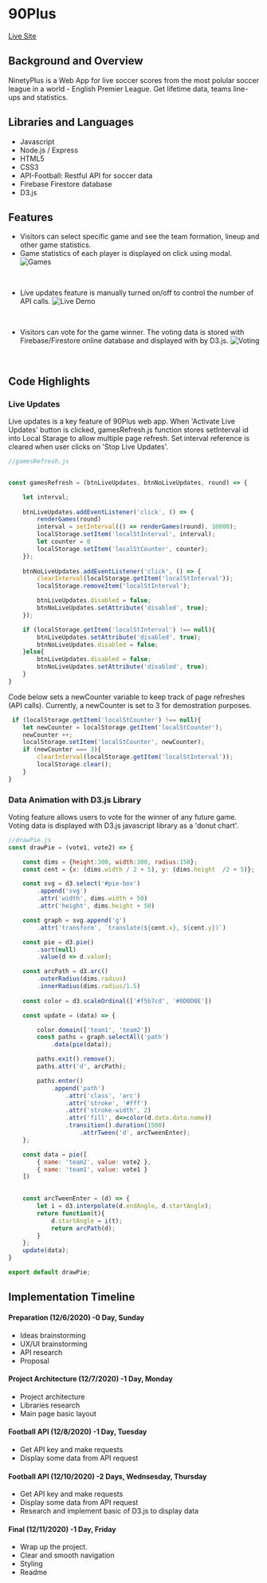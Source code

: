 # 90Plus

<div align="start">
  <a href="https://ninety-plus.herokuapp.com/">Live Site</a>
</div>

## Background and Overview 
NinetyPlus is a Web App for live soccer scores from the most polular soccer league in a world - English Premier League. Get lifetime data, teams line-ups and statistics.

## Libraries and Languages

* Javascript
* Node.js / Express
* HTML5
* CSS3
* API-Football: Restful API for soccer data
* Firebase Firestore database
* D3.js


## Features
* Visitors can select specific game and see the team formation, lineup and other game statistics.
* Game statistics of each player is displayed on click using modal.
![Games](dist/images/games2.gif)
<p>&nbsp;</p>

* Live updates feature is manually turned on/off to control the number of API calls. 
![Live Demo](dist/images/live_demo.gif)
<p>&nbsp;</p>


* Visitors can vote for the game winner. The voting data is stored with Firebase/Firestore online database and displayed with by D3.js.
![Voting](dist/images/voting_d3.gif)
<p>&nbsp;</p>

## Code Highlights

### Live Updates
Live updates is a key feature of 90Plus web app. When 'Activate Live Updates' button is clicked, gamesRefresh.js function stores setInterval id into Local Starage to allow multiple page refresh. Set interval reference is cleared when user clicks on 'Stop Live Updates'.

```javascript
//gamesRefresh.js


const gamesRefresh = (btnLiveUpdates, btnNoLiveUpdates, round) => {

    let interval;
    
    btnLiveUpdates.addEventListener('click', () => {
        renderGames(round)
        interval = setInterval(() => renderGames(round), 10000);
        localStorage.setItem('localStInterval', interval);
        let counter = 0
        localStorage.setItem('localStCounter', counter);
    });
    
    btnNoLiveUpdates.addEventListener('click', () => {
        clearInterval(localStorage.getItem('localStInterval'));
        localStorage.removeItem('localStInterval');

        btnLiveUpdates.disabled = false;
        btnNoLiveUpdates.setAttribute('disabled', true);
    });

    if (localStorage.getItem('localStInterval') !== null){
        btnLiveUpdates.setAttribute('disabled', true);
        btnNoLiveUpdates.disabled = false;
    }else{
        btnLiveUpdates.disabled = false;
        btnNoLiveUpdates.setAttribute('disabled', true);
    }
}
```

Code below sets a newCounter variable to keep track of page refreshes (API calls). Currently, a newCounter is set to 3 for demostration purposes.
```javascript
 if (localStorage.getItem('localStCounter') !== null){
    let newCounter = localStorage.getItem('localStCounter');
    newCounter ++;
    localStorage.setItem('localStCounter', newCounter);
    if (newCounter === 3){
        clearInterval(localStorage.getItem('localStInterval'));
        localStorage.clear();
    }
}
```

### Data Animation with D3.js Library
Voting feature allows users to vote for the winner of any future game. Voting data is displayed with D3.js javascript library as a 'donut chart'.
```javascript
//drawPie.js
const drawPie = (vote1, vote2) => {

    const dims = {height:300, width:300, radius:150};
    const cent = {x: (dims.width / 2 + 5), y: (dims.height  /2 + 5)};

    const svg = d3.select('#pie-box')
        .append('svg')
        .attr('width', dims.width + 50)
        .attr('height', dims.height + 50)

    const graph = svg.append('g')
        .attr('transform', `translate(${cent.x}, ${cent.y})`)

    const pie = d3.pie()
        .sort(null)
        .value(d => d.value);

    const arcPath = d3.arc()
        .outerRadius(dims.radius)
        .innerRadius(dims.radius/1.5)
    
    const color = d3.scaleOrdinal(['#f5b7cd', '#0D0D0E'])

    const update = (data) => {

        color.domain(['team1', 'team2'])
        const paths = graph.selectAll('path')
            .data(pie(data));

        paths.exit().remove();
        paths.attr('d', arcPath);

        paths.enter()
            .append('path')
                .attr('class', 'arc')
                .attr('stroke', '#fff')
                .attr('stroke-width', 2)
                .attr('fill', d=>color(d.data.data.name))
                .transition().duration(1500) 
                    .attrTween('d', arcTweenEnter);
    };

    const data = pie([
        { name: 'team2', value: vote2 },
        { name: 'team1', value: vote1 }
    ])

    
    const arcTweenEnter = (d) => {
        let i = d3.interpolate(d.endAngle, d.startAngle);
        return function(t){
            d.startAngle = i(t);
            return arcPath(d);
        }
    };
    update(data);
}

export default drawPie;
```


## Implementation Timeline
#### Preparation (12/6/2020) -0 Day, Sunday
* Ideas brainstorming
* UX/UI brainstorming
* API research
* Proposal

#### Project Architecture (12/7/2020) -1 Day, Monday
* Project architecture
* Libraries research
* Main page basic layout

#### Football API (12/8/2020) -1 Day, Tuesday
* Get API key and make requests
* Display some data from API request

#### Football API (12/10/2020) -2 Days, Wednsesday, Thursday
* Get API key and make requests
* Display some data from API request
* Research and implement basic of D3.js to display data

#### Final (12/11/2020) -1 Day, Friday
* Wrap up the project.
* Clear and smooth navigation
* Styling
* Readme 

